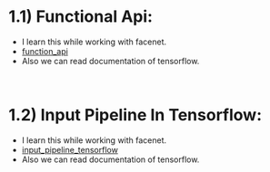 
# 1.1) Functional Api: 

- I learn this while working with facenet.
- [function_api](https://github.com/yasin-arafat-05/FaceNet/tree/main/01_basic)
- Also we can read documentation of tensorflow.

<br>

# 1.2) Input Pipeline In Tensorflow:

- I learn this while working with facenet.
- [input_pipeline_tensorflow](https://github.com/yasin-arafat-05/FaceNet/tree/main/01_basic)
- Also we can read documentation of tensorflow.

<br>


